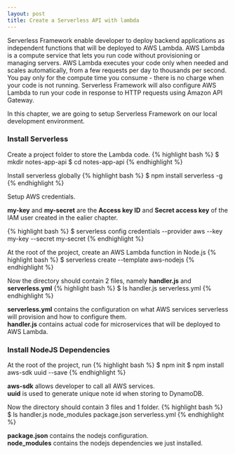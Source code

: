 ```yaml
---
layout: post
title: Create a Serverless API with lambda
---
```


Serverless Framework enable developer to deploy backend applications as independent functions that will be deployed to AWS Lambda. AWS Lambda is a compute service that lets you run code without provisioning or managing servers. AWS Lambda executes your code only when needed and scales automatically, from a few requests per day to thousands per second. You pay only for the compute time you consume - there is no charge when your code is not running.  Serverless Framework will also configure AWS Lambda to run your code in response to HTTP requests using Amazon API Gateway.

In this chapter, we are going to setup Serverless Framework on our local development environment.

### Install Serverless

Create a project folder to store the Lambda code.
{% highlight bash %}
$ mkdir notes-app-api
$ cd notes-app-api
{% endhighlight %}

Install serverless globally
{% highlight bash %}
$ npm install serverless -g
{% endhighlight %}

Setup AWS credentials.

**my-key** and **my-secret** are the **Access key ID** and **Secret access key** of the IAM user created in the ealier chapter.

{% highlight bash %}
$ serverless config credentials --provider aws --key my-key --secret my-secret
{% endhighlight %}

At the root of the project, create an AWS Lambda function in Node.js
{% highlight bash %}
$ serverless create --template aws-nodejs
{% endhighlight %}

Now the directory should contain 2 files, namely **handler.js** and **serverless.yml**
{% highlight bash %}
$ ls
handler.js    serverless.yml
{% endhighlight %}

**serverless.yml** contains the configuration on what AWS services serverless will provision and how to configure them.  
**handler.js** contains actual code for microservices that will be deployed to AWS Lambda.

### Install NodeJS Dependencies

At the root of the project, run
{% highlight bash %}
$ npm init
$ npm install aws-sdk uuid --save
{% endhighlight %}

**aws-sdk** allows developer to call all AWS services.  
**uuid** is used to generate unique note id when storing to DynamoDB.

Now the directory should contain 3 files and 1 folder.
{% highlight bash %}
$ ls
handler.js    node_modules    package.json    serverless.yml
{% endhighlight %}

**package.json** contains the nodejs configuration.  
**node_modules** contains the nodejs dependencies we just installed.

